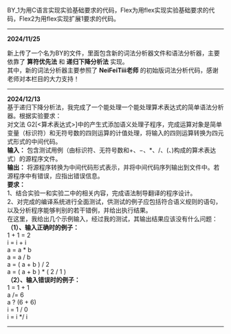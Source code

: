 BY_1为用C语言实现实验基础要求的代码，Flex为用flex实现实验基础要求的代码，Flex2为用flex实现扩展1要求的代码。

--------------------------------------------------------------------------------------------------------------------------  

**2024/11/25**  

新上传了一个名为BY的文件，里面包含新的词法分析器文件和语法分析器，主要依靠了
**算符优先法**
和
**递归下降分析法**
实现。  
其中，新的词法分析器主要参照了
**NeiFeiTiii老师**
的初始版词法分析代码，感谢老师对本栏目的大力支持！  

-------------------------------------------------------------------------------------------------------------------------

**2024/12/13**  
基于递归下降分析法，我完成了一个能处理一个能处理算术表达式的简单语法分析器。根据实验要求：  
  对文法 G2[<算术表达式>]中的产生式添加语义处理子程序，完成运算对象是简单变量（标识符）和无符号数的四则运算的计值处理，将输入的四则运算转换为四元式形式的中间代码。  
  **输入：**
包含测试用例（由标识符、无符号数和+、−、*、/、(、)构成的算术表达式）的源程序文件。  
  **输出：**
将源程序转换为中间代码形式表示，并将中间代码序列输出到文件中。若源程序中有错误，应指出错误信息。  
  **要求：**   
  1、结合实验一和实验二中的相关内容，完成语法制导翻译的程序设计。  
  2、对完成的编译系统进行全面测试，供测试的例子应包括符合语义规则的语句，以及分析程序能够判别的若干错例，并给出执行结果。  
  在这里，我给出几个示例输入，经过我的测试，其输出结果应该没有什么问题：  
  **（1）、输入正确时的例子：**  
    1 + 1 = 2  
    i = i + i  
    a = a * b  
    a = a / b  
    a = ( a + b ) / 2  
    a = ( a + b ) * ( 2 / 1 )  
 **（2）、输入错误时的例子：**   
    1 = 1 + 1  
    a /= 6  
    a ? (6 + 6)  
    i = 1 / 0  
    i = i */ i  
    
--------------------------------------------------------------------------------------------------------------------------  
